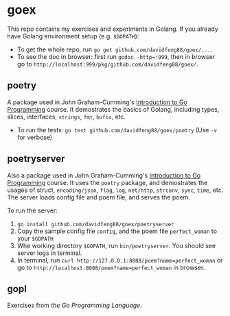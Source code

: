# goex

This repo contains my exercises and experiments in Golang. If you already have Golang environment setup (e.g. `$GOPATH`):

* To get the whole repo, run `go get github.com/davidfeng88/goex/...`.
* To see the doc in browser: first run `godoc -http=:999`, then in browser go to `http://localhost:999/pkg/github.com/davidfeng88/goex/`.

## poetry

A package used in John Graham-Cumming's [
Introduction to Go Programming](http://shop.oreilly.com/product/0636920035305.do) course. It demostrates the basics of Golang, including types, slices, interfaces, `strings`, `fmt`, `bufio`, etc.

* To run the tests: `go test github.com/davidfeng88/goex/poetry` (Use `-v` for verbose)

## poetryserver

Also a package used in John Graham-Cumming's [
Introduction to Go Programming](http://shop.oreilly.com/product/0636920035305.do) course. It uses the `poetry` package, and demostrates the usages of struct, `encoding/json`, `flag`, `log`, `net/http`, `strconv`, `sync`, `time`, etc. The server loads config file and poem file, and serves the poem.

To run the server:

1. `go install github.com/davidfeng88/goex/poetryserver`
2. Copy the sample config file `config`, and the poem file `perfect_woman` to your `$GOPATH`
3. Whe working directory `$GOPATH`, run `bin/poetryserver`. You should see server logs in terminal.
4. In terminal, run `curl http://127.0.0.1:8088/poem?name=perfect_woman` or go to `http://localhost:8088/poem?name=perfect_woman` in browser.

## gopl

Exercises from *the Go Programming Language*.
